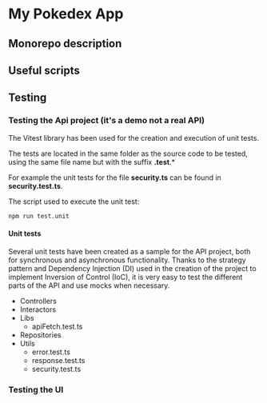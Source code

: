 # My Pokedex App

## Monorepo description


## Useful scripts


## Testing
### Testing the Api project (it's a demo not a real API)
The Vitest library has been used for the creation and execution of unit tests.

The tests are located in the same folder as the source code to be tested, using the same file name but with the suffix **.test**.*

For example the unit tests for the file **security.ts** can be found in **security.test.ts**.

The script used to execute the unit test:
```
npm run test.unit
```
#### Unit tests
Several unit tests have been created as a sample for the API project, both for synchronous and asynchronous functionality.
Thanks to the strategy pattern and Dependency Injection (DI) used in the creation of the project to implement Inversion of Control (IoC), it is very easy to test the different parts of the API and use mocks when necessary.

- Controllers
- Interactors
- Libs
  - apiFetch.test.ts
- Repositories
- Utils
  - error.test.ts
  - response.test.ts
  - security.test.ts

### Testing the UI
